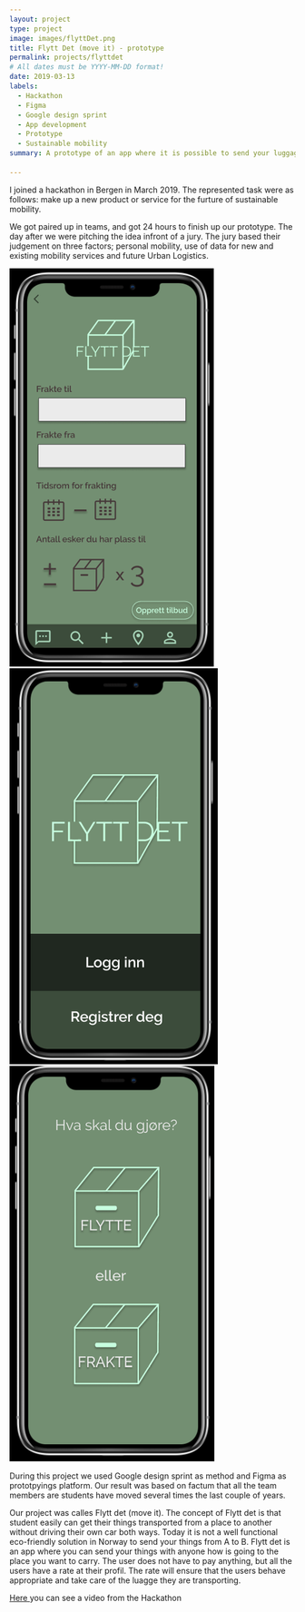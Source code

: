 ```yaml
---
layout: project
type: project
image: images/flyttDet.png
title: Flytt Det (move it) - prototype
permalink: projects/flyttdet
# All dates must be YYYY-MM-DD format!
date: 2019-03-13
labels:
  - Hackathon 
  - Figma 
  - Google design sprint 
  - App development
  - Prototype
  - Sustainable mobility 
summary: A prototype of an app where it is possible to send your luggage in an environmentally friendly way. 

---
```


I joined a hackathon in Bergen in March 2019. The represented task were as follows: make up a new product or service for the furture of sustainable mobility.

We got paired up in teams, and got 24 hours to finish up our prototype. The day after we were pitching the idea infront of a jury. The jury based their judgement on three factors; personal mobility, use of data for new and existing mobility services and future Urban Logistics. 


<div class="ui small rounded images">
  <img class="ui image" src="../images/flyttDet1">
  <img class="ui image" src="../images/flyttDet2">
  <img class="ui image" src="../images/flyttDet13">
  <br></div>



During this project we used Google design sprint as method and Figma as prototpyings platform. Our result was based on factum that all the team members are students have moved several times the last couple of years. 

Our project was calles Flytt det (move it). The concept of Flytt det is that student easily can get their things transported from a place to another without driving their own car both ways. Today it is not a well functional eco-friendly solution in Norway to send your things from A to B. Flytt det is an app where you can send your things with anyone how is going to the place you want to carry. The user does not have to pay anything, but all the users have a rate at their profil. The rate will ensure that the users behave appropriate and take care of the luagge they are transporting. 


<a href="https://www.youtube.com/watch?v=Q2et7aafWsU">Here </a> you can see a video from the Hackathon

